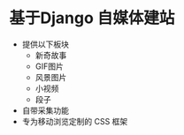 # 基于Django 自媒体建站 #

- 提供以下板块
    - 新奇故事
    - GIF图片
    - 风景图片
    - 小视频
    - 段子
- 自带采集功能
- 专为移动浏览定制的 CSS 框架
